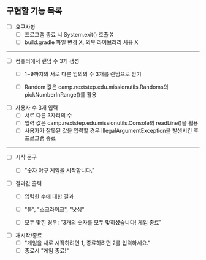 ## 구현할 기능 목록

- [ ] 요구사항
  - [ ] 프로그램 종료 시 System.exit() 호출 X
  - [ ] build.gradle 파일 변경 X, 외부 라이브러리 사용 X
---

- [ ] 컴퓨터에서 랜덤 수 3개 생성
  - [ ] 1~9까지의 서로 다른 임의의 수 3개를 랜덤으로 받기
  - [ ] Random 값은 camp.nextstep.edu.missionutils.Randoms의 pickNumberInRange()를 활용
 
    
- [ ] 사용자 수 3개 입력
  - [ ] 서로 다른 3자리의 수
  - [ ] 입력 값은 camp.nextstep.edu.missionutils.Console의 readLine()을 활용
  - [ ] 사용자가 잘못된 값을 입력할 경우 IllegalArgumentException을 발생시킨 후 프로그램 종료
---
    
- [ ] 시작 문구
  - [ ] "숫자 야구 게임을 시작합니다."

    
- [ ] 결과값 출력
  - [ ] 입력한 수에 대한 결과
  - [ ] "볼", "스크라이크", "낫싱"
  - [ ] 모두 맞힌 경우: "3개의 숫자를 모두 맞히셨습니다! 게임 종료"


- [ ] 재시작/종료
  - [ ] "게임을 새로 시작하려면 1, 종료하려면 2를 입력하세요."
  - [ ] 종료시 "게임 종료!"